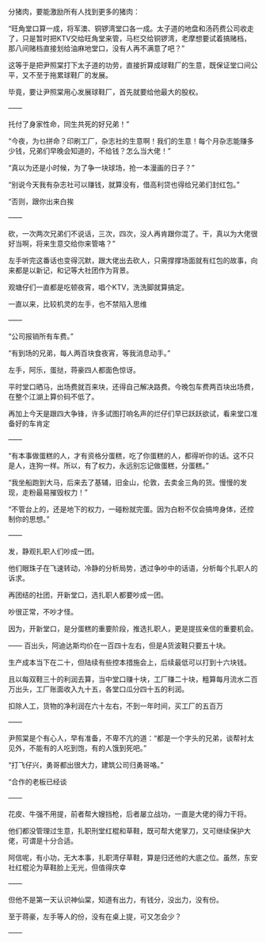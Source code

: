 分猪肉，要能激励所有人找到更多的猪肉：

“旺角堂口算一成，将军澳、铜锣湾堂口各一成。太子道的地盘和汤药费公司收走了，只是暂时把KTV交给旺角堂来管，马栏交给铜锣湾，老摩想要试着搞赌档，那八间赌档直接划给油麻地堂口，没有人再不满意了吧？”

这等于是把尹照棠打下太子道的功劳，直接折算成球鞋厂的生意，既保证堂口间公平，又不至于拖累球鞋厂的发展。

毕竟，要让尹照棠用心发展球鞋厂，首先就要给他最大的股权。

——

托付了身家性命，同生共死的好兄弟！”

“今夜，为乜拼命？印刷工厂，杂志社的生意啊！我们的生意！每个月杂志能赚多少钱，兄弟们早晚会知道的，不给钱？怎么当大佬！”

“真以为还是小时候，为了争一块球场，抢一本漫画的日子？”

“别说今天我有杂志社可以赚钱，就算没有，借高利贷也得给兄弟们封红包。”

“否则，跟你出来白挨

——

砍，一次两次兄弟们不说话，三次，四次，没人再肯跟你混了。干，真以为大佬很好当啊，将来生意交给你来管咯？”

左手听完这番话也变得沉默，跟大佬出去砍人，只需撑撑场面就有红包的故事，向来都是以新记，和记等大社团作为背景。

观塘仔们一直都是吃顿夜宵，唱个KTV，洗洗脚就算搞定。

一直以来，比较机灵的左手，也不禁陷入思维

——

“公司报销所有车费。”

“有到场的兄弟，每人两百块食夜宵，等我消息动手。”

左手，阿乐，蛋挞，蒋豪四人都面色惊讶。

平时堂口晒马，出场费就百来块，还得自己解决路费。今晚包车费两百块出场费，在整个江湖上算价码不低了。

再加上今天是跟四大争锋，许多试图打响名声的烂仔们早已跃跃欲试，看来堂口准备好的车肯定

——

“有本事做蛋糕的人，才有资格分蛋糕，吃了你蛋糕的人，都得听你的话。这不只是人，连狗一样。所以，有了权力，永远别忘记做蛋糕，分蛋糕。”

“我坐船跑到大马，后来去了基辅，旧金山，伦敦，去卖金三角的货。慢慢的发现，走粉最易摧毁权力！”

“不管台上的，还是地下的权力，一碰粉就完蛋。因为白粉不仅会搞垮身体，还控制你的思想。”

——

发，静观扎职人们吵成一团。

他们眼珠子在飞速转动，冷静的分析局势，透过争吵中的话语，分析每个扎职人的诉求。

再团结的社团，开新堂口，选扎职人都要吵成一团。

吵很正常，不吵才怪。

因为，开新堂口，是分蛋糕的重要阶段，推选扎职人，更是提拔亲信的重要机会。

——
百出头，阿迪达斯均价在一百四十左右，但是A货波鞋只要五十块。

生产成本当下在二十，但陆续有些控本措施会上，后续最低可以打到十六块钱。

且以每双鞋三十的利润去算，当中堂口赚十块，工厂赚二十块，粗算每月流水二百万出头，工厂账面收入九十五，各堂口瓜分四十五的利润。

扣除人工，货物的净利润在六十左右，不到一年时间，买工厂的五百万

——

尹照棠是个有心人，早有准备，不卑不亢的道：“都是一个字头的兄弟，谈帮衬太见外，不能有的人吃到饱，有的人饿到死吧。”

“打飞仔兴，勇哥都出很大力，建筑公司归勇哥咯。”

“合作的老板已经谈

——

花皮、牛强不用提，前者帮大嫂挡枪，后者屡立战功，一直是大佬的得力干将。

他们都没管理过生意，扎职刑堂红棍和草鞋，既可帮大佬掌刀，又可继续保护大佬，可谓是十分合适。

阿信呢，有小功，无大本事，扎职湾仔草鞋，算是归还他的大底之位。虽然，东安社红棍沦为草鞋脸上无光，但值得庆幸

——

但他不是第一天认识神仙棠，知道有出力，有钱分，没出力，没有份。

至于蒋豪，左手等人的份，没有在桌上提，可又怎会少？

——

